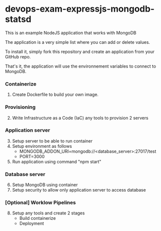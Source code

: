 # devops-exam-expressjs-mongodb-statsd 

This is an example NodeJS application that works with MongoDB

The application is a very simple list where you can add or delete values.

To install it, simply fork this repository and create an application from your GitHub repo.

That's it, the application will use the environnement variables to connect to MongoDB.

### Containerize
1. Create Dockerfile to build your own image.

### Provisioning
2. Write Infrastructure as a Code (IaC) any tools to provision 2 servers

### Application server
3. Setup server to be able to run container
4. Setup environment as follows
	- MONGODB_ADDON_URI=mongodb://<database_server>:27017/test
	- PORT=3000
5. Run application using command "npm start"

### Database server
6. Setup MongoDB using container
7. Setup security to allow only application server to access database

### [Optional] Worklow Pipelines
8. Setup any tools and create 2 stages
	- Build containerize
	- Deployment
